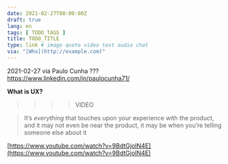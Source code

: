 ```yaml
---
date: 2021-02-27T00:00:00Z
draft: true
lang: en
tags: [ TODO_TAGS ]
title: TODO_TITLE
type: link # image quote video text audio chat
via: "[Who](http://example.com)"
---
```



2021-02-27 via Paulo Cunha
??? https://www.linkedin.com/in/paulocunha71/

**What is UX?**

>>>> VIDEO

> It’s *everything* that touches upon your experience with the product, and it may not even be near the product, it may be when you’re telling someone else about it

[https://www.youtube.com/watch?v=9BdtGjoIN4E](https://www.youtube.com/watch?v=9BdtGjoIN4E)

